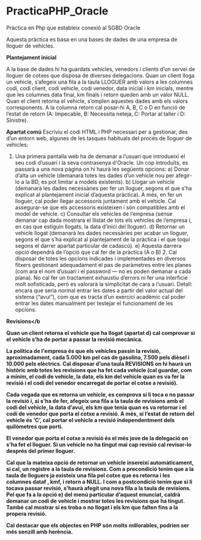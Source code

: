 # PracticaPHP_Oracle
Pràctica en Php que estableix conexió al SGBD Oracle

Aquesta pràctica es basa en una bases de dades de una empresa de lloguer de vehicles.

<b>Plantejament inicial</b>

A la base de dades hi ha guardats vehicles, venedors i clients d’un servei de lloguer de cotxes que
disposa de diverses delegacions. Quan un client lloga un vehicle, s’afegeix una fila a la taula
LLOGUER amb valors a les columnes codi, codi client, codi vehicle, codi venedor, data inicial i km
inicials, mentre que les columnes data final, km finals i retorn queden amb un valor NULL. Quan el
client retorna el vehicle, s’omplen aquestes dades amb els valors corresponents. A la columna
retorn cal posar-hi A, B, C o D en funció de l’estat de retorn (A: Impecable, B: Necessita neteja, C:
Portar al taller i D: Sinistre).

<b>Apartat comú</b>
Escriviu el codi HTML i PHP necessari per a gestionar, des d’un entorn web, algunes de les
tasques habituals del procés de lloguer de vehicles:

1. Una primera pantalla web ha de demanar a l’usuari que introdueixi el seu codi d’usuari i
la seva contrasenya d'Oracle. Un cop introduïts, es passarà a una nova pàgina on hi haurà
les següents opcions:
        a) Donar d’alta un vehicle (demanarà totes les dades d’un vehicle nou per afegir-lo
        a la BD, es pot limitar a models existents).
        b) Llogar un vehicle (demanarà les dades necessàries per fer un lloguer, segons el
        que s’ha explicat al plantejament inicial d’aquesta pràctica). A més, en fer un
        lloguer, cal poder llegar accessoris juntament amb el vehicle. Cal assegurar-se que
        els accessoris existeixen i són compatibles amb el model de vehicle.
        c) Consultar els vehicles de l’empresa (sense demanar cap dada mostrarà el llistat
        de tots els vehicles de l’empresa i, en cas que estiguin llogats, la data d’inici del
        lloguer).
        d) Retornar un vehicle llogat (demanarà les dades necessàries per acabar un
        lloguer, segons el que s’ha explicat al plantejament de la pràctica i el que toqui
        segons el darrer apartat particular de cadascú).
        e) Aquesta darrera opció dependrà de l’opció que cal fer de la pràctica (A o B)
        2. Cal disposar de totes les opcions indicades i implementades en diversos fitxers
        gestionant adequadament el pas de paràmetres entre les planes (com ara el nom d’usuari i
        el password — no es poden demanar a cada plana). No cal fer un tractament exhaustiu
        d’errors ni fer una interfície molt sofisticada, però es valorarà la simplicitat de cara a
        l’usuari.
Detall: encara que seria normal entrar les dates a partir del valor actual del sistema (“avui”), com
que es tracta d’un exercici acadèmic cal poder entrar les dates manualment per testejar el
funcionament de les opcions.

<b> Revisions</b

Quan un client retorna el vehicle que ha llogat (apartat d) cal comprovar si el vehicle s’ha de portar
a passar la revisió mecànica. 

La política de l'empresa és que els vehicles passin la revisió, aproximadament, cada 5.000 km pel cas de gasolina, 7.500 pels dièsel i 10.000 pels elèctrics. Cal disposar d’una taula REVISIONS on hi haurà un històric amb totes les revisions que ha fet cada vehicle (cal guardar, com a mínim, el codi de vehicle, la data, els km del vehicle quan es va fer la
revisió i el codi del venedor encarregat de portar el cotxe a revisió). 

Cada vegada que es retorna un vehicle, es comprova si li toca o no passar la revisió i, si s'ha de fer, afegeix una fila a la taula de revisions amb el codi del vehicle, la data d’avui, els km que tenia quan es va retornar i el codi de venedor que porta el cotxe a revisió. A més, si l’estat de retorn del vehicle és ‘C’, cal portar el vehicle a revisió independentment dels quilòmetres que porti. 

El venedor que porta el cotxe a revisió és el més jove de la delegació on s’ha fet el lloguer. Si un vehicle no ha tingut mai cap revisió cal revisar-lo després del primer lloguer.

Cal que la mateixa opció de retornar un vehicle insereixi automàticament, si cal, un registre a la taula de revisions. Com a precondició tenim que a la taula de lloguers ja existeix una fila pel cotxe que es retorna i les columnes dataf , kmf, i retorn a NULL. I com a postcondició tenim que si li tocava passar revisió, s'haurà afegit una nova fila a la taula de revisions. Pel que fa a la opció e) del menú particular d’aquest enunciat, caldrà demanar un codi de vehicle i mostrar totes les revisions que ha tingut. També cal mostrar si es troba o no llogat i els km que falten fins a la propera revisió.

Cal destacar que els objectes en PHP són molts millorables, podrien ser més senzill amb herència. 
